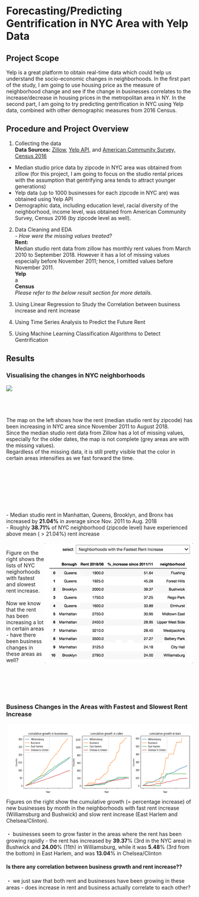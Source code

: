 # Forecasting/Predicting Gentrification in NYC Area with Yelp Data 
## Project Scope

Yelp is a great platform to obtain real-time data which could help us understand the socio-economic changes in neighborhoods. In the first part of the study, I am going to use housing price as the measure of neighborhood change and see if the change in businesses correlates to the increase/decrease in housing prices in the metropolitan area in NY. In the second part, I am going to try predicting gentrification in NYC using Yelp data, combined with other demographic measures from 2016 Census.

## Procedure and Project Overview
1) Collecting the data <br>
**Data Sources:** <a href="https://www.zillow.com/research/data/">Zillow</a>, <a href="https://www.yelp.com/developers">Yelp API</a>, and <a href="https://www.census.gov/acs/www/data/data-tables-and-tools/data-profiles/2016/">American Community Survey, Census 2016</a>
- Median studio price data by zipcode in NYC area was obtained from zillow (for this project, I am going to focus on the studio rental prices with the assumption that gentrifying area tends to attract younger generations)
- Yelp data (up to 1000 businesses for each zipcode in NYC are) was obtained using Yelp API
- Demographic data, including education level, racial diversity of the neighborhood, income level, was obtained from American Community Survey, Census 2016 (by zipcode level as well). 

2) Data Cleaning and EDA <br>
<i>- How were the missing values treated?</i>
    <br>
        <b>Rent:</b><br>
        Median studio rent data from zillow has monthly rent values from March 2010 to September 2018. However it has a lot of missing values especially before November 2011; hence, I omitted values before November 2011.
        <br>
        <b>Yelp</b>
        <br>
        a 
        <br>
        <b>Census</b>
        <br>
        <i>Please refer to the below result section for more details.</i>

3) Using Linear Regression to Study the Correlation between business increase and rent increase

4) Using Time Series Analysis to Predict the Future Rent

5) Using Machine Learning Classification Algorithms to Detect Gentrification

## Results
### Visualising the changes in NYC neighborhoods
<img align="left" src="final_project_gentrification_yelp_map.gif">
<br>
<br>
<br>
<br>
<br>
The map on the left shows how the rent (median studio rent by zipcode) has been increasing in NYC area since November 2011 to August 2018. <br>Since the median studio rent data from Zillow has a lot of missing values, especially for the older dates, the map is not complete (grey areas are with the missing values). <br>Regardless of the missing data, it is still pretty visible that the color in certain areas intensifies as we fast forward the time. 
<br>
<br>
<br>
<br>
<br>
<br>
<br>
<br>
<br>
- Median studio rent in Manhattan, Queens, Brooklyn, and Bronx has increased by <b>21.04%</b> in average since Nov. 2011 to Aug. 2018 <br>
- Roughly <b>38.71%</b> of NYC neighborhood (zipcode level) have experienced above mean ( > 21.04%) rent increase
<br>
<br>
<img align="right" src="final_project_gentrification_yelp_list.gif">
<br>
Figure on the right shows the lists of NYC neighorhoods with fastest and slowest rent increase.
<br><br>Now we know that the rent has been increasing a lot in certain areas - have there been business changes in these areas as well? <br><br><br><br><br><br>
<h3> Business Changes in the Areas with Fastest and Slowest Rent Increase </h3>
<img align="right" src="final_project_gentrificaition_yelp_cumulative_growth.png" width="500" height="200">
Figures on the right show the cumulative growth (= percentage increase) of new businesses by month in the neighborhoods with fast rent increase (Williamsburg and Bushwick) and slow rent increase (East Harlem and Chelsea/Clinton). <br>
<br>
・ businesses seem to grow faster in the areas where the rent has been growing rapidly - the rent has increased by <b>39.37</b>% (3rd in the NYC area) in Bushwick and <b>24.00</b>% (11th) in Williamsburg, while it was <b>5.48</b>% (3rd from the bottom) in East Harlem, and was <b>13.04</b>% in Chelsea/Clinton
<br>
<h4>Is there any correlation between business growth and rent increase?? </h4>
・ we just saw that both rent and businesses have been growing in these areas - does increase in rent and business actually correlate to each other?

